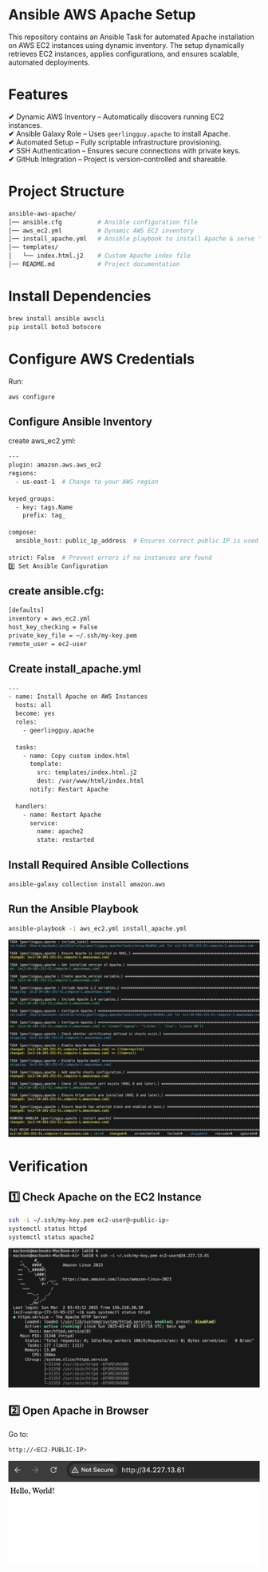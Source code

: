 # Ansible AWS Apache Setup
This repository contains an Ansible Task for automated Apache installation on AWS EC2 instances using dynamic inventory. The setup dynamically retrieves EC2 instances, applies configurations, and ensures scalable, automated deployments.

#  Features
**✔** Dynamic AWS Inventory – Automatically discovers running EC2 instances.  
**✔** Ansible Galaxy Role – Uses `geerlingguy.apache` to install Apache.  
**✔** Automated Setup – Fully scriptable infrastructure provisioning.  
**✔** SSH Authentication – Ensures secure connections with private keys.  
**✔** GitHub Integration – Project is version-controlled and shareable.  

# Project Structure
```bash
ansible-aws-apache/
│── ansible.cfg          # Ansible configuration file
│── aws_ec2.yml          # Dynamic AWS EC2 inventory
│── install_apache.yml   # Ansible playbook to install Apache & serve "Hello, World"
│── templates/
│   └── index.html.j2    # Custom Apache index file
│── README.md            # Project documentation

```

# Install Dependencies
```bash
brew install ansible awscli
pip install boto3 botocore
```
# Configure AWS Credentials
Run:
```bash
aws configure
```

## Configure Ansible Inventory
create aws_ec2.yml:
```bash
---
plugin: amazon.aws.aws_ec2
regions:
  - us-east-1  # Change to your AWS region

keyed_groups:
  - key: tags.Name
    prefix: tag_

compose:
  ansible_host: public_ip_address  # Ensures correct public IP is used

strict: False  # Prevent errors if no instances are found
3️⃣ Set Ansible Configuration
```

## create ansible.cfg:
```bash
[defaults]
inventory = aws_ec2.yml
host_key_checking = False
private_key_file = ~/.ssh/my-key.pem
remote_user = ec2-user
```
## Create install_apache.yml
```bash
---
- name: Install Apache on AWS Instances
  hosts: all
  become: yes  
  roles:
    - geerlingguy.apache

  tasks:
    - name: Copy custom index.html
      template:
        src: templates/index.html.j2
        dest: /var/www/html/index.html
      notify: Restart Apache

  handlers:
    - name: Restart Apache
      service:
        name: apache2
        state: restarted
```

## Install Required Ansible Collections
```bash
ansible-galaxy collection install amazon.aws
```

## Run the Ansible Playbook
```bash
ansible-playbook -i aws_ec2.yml install_apache.yml
```
![Alt text](Screen1.png)

# Verification
## 1️⃣ Check Apache on the EC2 Instance
```bash
ssh -i ~/.ssh/my-key.pem ec2-user@<public-ip>
systemctl status httpd  
systemctl status apache2  
```
![Alt text](Screen2.png)


## 2️⃣ Open Apache in Browser
Go to:
```bash
http://<EC2-PUBLIC-IP>
```
![Alt text](Screen3.png)

